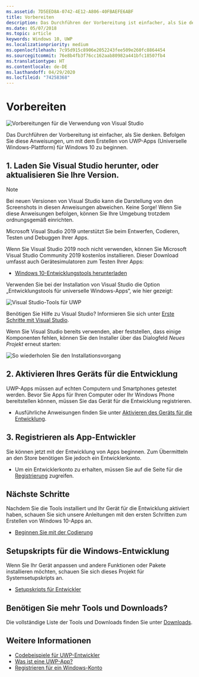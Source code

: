 ```yaml
---
ms.assetid: 7D5EED8A-0742-4E12-A806-40FBAEFE6ABF
title: Vorbereiten
description: Das Durchführen der Vorbereitung ist einfacher, als Sie denken. Befolgen Sie diese Anweisungen, um mit dem Erstellen von UWP-Apps (Universelle Windows-Plattform) für Windows 10 zu beginnen.
ms.date: 05/07/2018
ms.topic: article
keywords: Windows 10, UWP
ms.localizationpriority: medium
ms.openlocfilehash: 7c95d915c8906e2052243fee509e260fc8864454
ms.sourcegitcommit: 76e8b4fb3f76cc162aab80982a441bfc18507fb4
ms.translationtype: HT
ms.contentlocale: de-DE
ms.lasthandoff: 04/29/2020
ms.locfileid: "74258368"
---
```

# <a name="get-set-up"></a>Vorbereiten

![Vorbereitungen für die Verwendung von Visual Studio](images/VisualStudio2017Hero_ImageXL-LG.png)

Das Durchführen der Vorbereitung ist einfacher, als Sie denken. Befolgen Sie diese Anweisungen, um mit dem Erstellen von UWP-Apps (Universelle Windows-Plattform) für Windows 10 zu beginnen.

## <a name="1-download-or-update-visual-studio"></a>1. Laden Sie Visual Studio herunter, oder aktualisieren Sie Ihre Version.

> [!NOTE]
> Bei neuen Versionen von Visual Studio kann die Darstellung von den Screenshots in diesen Anweisungen abweichen. Keine Sorge! Wenn Sie diese Anweisungen befolgen, können Sie Ihre Umgebung trotzdem ordnungsgemäß einrichten.

Microsoft Visual Studio 2019 unterstützt Sie beim Entwerfen, Codieren, Testen und Debuggen Ihrer Apps.

Wenn Sie Visual Studio 2019 noch nicht verwenden, können Sie Microsoft Visual Studio Community 2019 kostenlos installieren. Dieser Download umfasst auch Gerätesimulatoren zum Testen Ihrer Apps:

-   [Windows 10-Entwicklungstools herunterladen](https://developer.microsoft.com/windows/downloads)

Verwenden Sie bei der Installation von Visual Studio die Option „Entwicklungstools für universelle Windows-Apps“, wie hier gezeigt:

![Visual Studio-Tools für UWP](images/vs-2017-community-setup.png)

Benötigen Sie Hilfe zu Visual Studio? Informieren Sie sich unter [Erste Schritte mit Visual Studio](https://visualstudio.microsoft.com/vs/getting-started/).

Wenn Sie Visual Studio bereits verwenden, aber feststellen, dass einige Komponenten fehlen, können Sie den Installer über das Dialogfeld *Neues Projekt* erneut starten:

   ![So wiederholen Sie den Installationsvorgang](images/win10-cs-install.png)


## <a name="2-enable-your-device-for-development"></a>2. Aktivieren Ihres Geräts für die Entwicklung

UWP-Apps müssen auf echten Computern und Smartphones getestet werden. Bevor Sie Apps für Ihren Computer oder Ihr Windows Phone bereitstellen können, müssen Sie das Gerät für die Entwicklung registrieren.

-   Ausführliche Anweisungen finden Sie unter [Aktivieren des Geräts für die Entwicklung](enable-your-device-for-development.md).

## <a name="3-register-as-an-app-developer"></a>3. Registrieren als App-Entwickler

Sie können jetzt mit der Entwicklung von Apps beginnen. Zum Übermitteln an den Store benötigen Sie jedoch ein Entwicklerkonto.

-   Um ein Entwicklerkonto zu erhalten, müssen Sie auf die Seite für die [Registrierung](sign-up.md) zugreifen.

## <a name="whats-next"></a>Nächste Schritte

Nachdem Sie die Tools installiert und Ihr Gerät für die Entwicklung aktiviert haben, schauen Sie sich unsere Anleitungen mit den ersten Schritten zum Erstellen von Windows 10-Apps an.

-   [Beginnen Sie mit der Codierung](create-uwp-apps.md)

## <a name="windows-development-setup-scripts"></a>Setupskripts für die Windows-Entwicklung

Wenn Sie Ihr Gerät anpassen und andere Funktionen oder Pakete installieren möchten, schauen Sie sich dieses Projekt für Systemsetupskripts an.

- [Setupskripts für Entwickler](https://github.com/Microsoft/windows-dev-box-setup-scripts)

## <a name="want-more-tools-and-downloads"></a>Benötigen Sie mehr Tools und Downloads?

Die vollständige Liste der Tools und Downloads finden Sie unter [Downloads](https://developer.microsoft.com/windows/downloads).

## <a name="see-also"></a>Weitere Informationen

* [Codebeispiele für UWP-Entwickler](https://developer.microsoft.com/windows/samples)
* [Was ist eine UWP-App?](universal-application-platform-guide.md)
* [Registrieren für ein Windows-Konto](sign-up.md)

